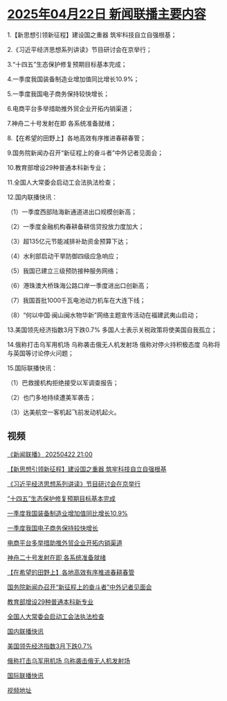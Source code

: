 # [2025年04月22日 新闻联播主要内容](https://tv.cctv.com/lm/xwlb/day/20250422.shtml)

1.【新思想引领新征程】建设国之重器 筑牢科技自立自强根基；

2.《习近平经济思想系列讲读》节目研讨会在京举行；

3.“十四五”生态保护修复预期目标基本完成；

4.一季度我国装备制造业增加值同比增长10.9%；

5.一季度我国电子商务保持较快增长；

6.电商平台多举措助推外贸企业开拓内销渠道；

7.神舟二十号发射在即 各系统准备就绪；

8.【在希望的田野上】各地高效有序推进春耕春管；

9.国务院新闻办召开“新征程上的奋斗者”中外记者见面会；

10.教育部增设29种普通本科新专业；

11.全国人大常委会启动工会法执法检查；

12.国内联播快讯：

（1）一季度西部陆海新通道进出口规模创新高；

（2）一季度金融机构春耕备耕信贷投放力度加大；

（3）超135亿元节能减排补助资金预算下达；

（4）水利部启动干旱防御四级应急响应；

（5）我国已建立三级预防接种服务网络；

（6）港珠澳大桥珠海公路口岸一季度进出口创新高；

（7）我国首批1000千瓦电池动力机车在大连下线；

（8）“何以中国·闽山闽水物华新”网络主题宣传活动在福建武夷山启动；

13.美国领先经济指数3月下跌0.7% 多国人士表示关税政策将使美国自我孤立；

14.俄称打击乌军用机场 乌称袭击俄无人机发射场 俄称对停火持积极态度 乌称将与英国等讨论停火问题；

15.国际联播快讯：

（1）巴救援机构拒绝接受以军调查报告；

（2）也门多地持续遭美军袭击；

（3）达美航空一客机起飞前发动机起火。

## 视频

[《新闻联播》 20250422 21:00](https://tv.cctv.com/2025/04/22/VIDEd26UmLT0oHXP0Gc6Xzka250422.shtml)

[【新思想引领新征程】建设国之重器 筑牢科技自立自强根基](https://tv.cctv.com/2025/04/22/VIDE6ImoanNSqSLyNXHHbnAT250422.shtml)

[《习近平经济思想系列讲读》节目研讨会在京举行](https://tv.cctv.com/2025/04/22/VIDEAJsQtsjE192RQmcmmc2M250422.shtml)

[“十四五”生态保护修复预期目标基本完成](https://tv.cctv.com/2025/04/22/VIDE7JxsJ3jKb3THmxgPeCn0250422.shtml)

[一季度我国装备制造业增加值同比增长10.9%](https://tv.cctv.com/2025/04/22/VIDEKkc9etoxfcJY1eDS047X250422.shtml)

[一季度我国电子商务保持较快增长](https://tv.cctv.com/2025/04/22/VIDEJFtqIZaE6P1BT81Gdlq6250422.shtml)

[电商平台多举措助推外贸企业开拓内销渠道](https://tv.cctv.com/2025/04/22/VIDE62kplmr1xbHiD566Cpnb250422.shtml)

[神舟二十号发射在即 各系统准备就绪](https://tv.cctv.com/2025/04/22/VIDEbbKfgFBsJtm7iS04yAlP250422.shtml)

[【在希望的田野上】各地高效有序推进春耕春管](https://tv.cctv.com/2025/04/22/VIDEsNFawnU4shxRsReQO6yt250422.shtml)

[国务院新闻办召开“新征程上的奋斗者”中外记者见面会](https://tv.cctv.com/2025/04/22/VIDEfeQuR8FqCqcuUFRV8ySa250422.shtml)

[教育部增设29种普通本科新专业](https://tv.cctv.com/2025/04/22/VIDE7r9zqFD5GhUBTRg4pHVn250422.shtml)

[全国人大常委会启动工会法执法检查](https://tv.cctv.com/2025/04/22/VIDENx5PnJ02zh06yB3jg0QF250422.shtml)

[国内联播快讯](https://tv.cctv.com/2025/04/22/VIDEKKKvW1lVDcV3rSDCSehR250422.shtml)

[美国领先经济指数3月下跌0.7%](https://tv.cctv.com/2025/04/22/VIDEUv8iDouWN1xzrmXtXRa4250422.shtml)

[俄称打击乌军用机场 乌称袭击俄无人机发射场](https://tv.cctv.com/2025/04/22/VIDEbefU5lPaNf5bUtGSHiHr250422.shtml)

[国际联播快讯](https://tv.cctv.com/2025/04/22/VIDEbFfWY5PcbBVioE2FvHbp250422.shtml)

[视频地址](https://tv.cctv.com/lm/xwlb/day/20250422.shtml) 

